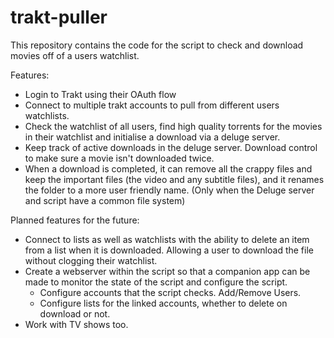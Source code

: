# trakt-puller
This repository contains the code for the script to check and download movies off of a users watchlist.

Features:
- Login to Trakt using their OAuth flow
- Connect to multiple trakt accounts to pull from different users watchlists.
- Check the watchlist of all users, find high quality torrents for the movies in their watchlist and initialise a download via a deluge server.
- Keep track of active downloads in the deluge server. Download control to make sure a movie isn't downloaded twice.
- When a download is completed, it can remove all the crappy files and keep the important files (the video and any subtitle files), and it renames the folder to a more user friendly name. (Only when the Deluge server and script have a common file system)
  
Planned features for the future:
- Connect to lists as well as watchlists with the ability to delete an item from a list when it is downloaded. Allowing a user to download the file without clogging their watchlist.
- Create a webserver within the script so that a companion app can be made to monitor the state of the script and configure the script.
	+ Configure accounts that the script checks. Add/Remove Users.
	+ Configure lists for the linked accounts, whether to delete on download or not.
- Work with TV shows too.
	
		
        
  
